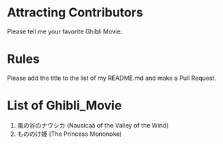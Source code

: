 # Attracting Contributors
Please tell me your favorite Ghibli Movie.

# Rules
Please add the title to the list of my README.md and make a Pull Request.

# List of Ghibli_Movie

1. 風の谷のナウシカ (Nausicaä of the Valley of the Wind)
2. もののけ姫 (The Princess Mononoke)
